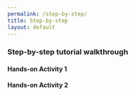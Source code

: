 ```yaml
---
permalink: /step-by-step/
title: Step-by-step
layout: default
---
```


### Step-by-step tutorial walkthrough

#### Hands-on Activity 1

#### Hands-on Activity 2